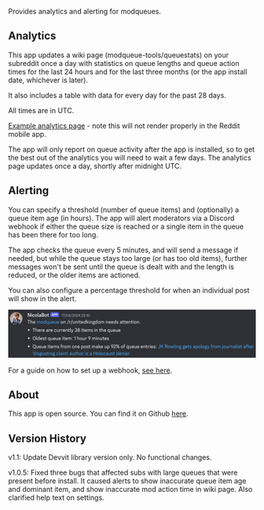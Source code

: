 Provides analytics and alerting for modqueues.

## Analytics

This app updates a wiki page (modqueue-tools/queuestats) on your subreddit once a day with statistics on queue lengths and queue action times for the last 24 hours and for the last three months (or the app install date, whichever is later).

It also includes a table with data for every day for the past 28 days.

All times are in UTC.

[Example analytics page](https://www.reddit.com/r/fsvapps/wiki/modqueue-tools/examplestats) - note this will not render properly in the Reddit mobile app.

The app will only report on queue activity after the app is installed, so to get the best out of the analytics you will need to wait a few days. The analytics page updates once a day, shortly after midnight UTC.

## Alerting

You can specify a threshold (number of queue items) and (optionally) a queue item age (in hours). The app will alert moderators via a Discord webhook if either the queue size is reached or a single item in the queue has been there for too long.

The app checks the queue every 5 minutes, and will send a message if needed, but while the queue stays too large (or has too old items), further messages won't be sent until the queue is dealt with and the length is reduced, or the older items are actioned.

You can also configure a percentage threshold for when an individual post will show in the alert.

![Example Screenshot](https://raw.githubusercontent.com/fsvreddit/modqueue-tools/main/doc_images/ModqueueAlert.png)

For a guide on how to set up a webhook, [see here](https://support.discord.com/hc/en-us/articles/228383668-Intro-to-Webhooks).

## About

This app is open source. You can find it on Github [here](https://github.com/fsvreddit/modqueue-tools).

## Version History

v1.1: Update Devvit library version only. No functional changes.

v1.0.5: Fixed three bugs that affected subs with large queues that were present before install. It caused alerts to show inaccurate queue item age and dominant item, and show inaccurate mod action time in wiki page. Also clarified help text on settings.
